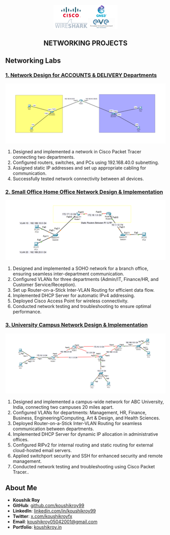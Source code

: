 <p align="center">
    <img src="./assets/Untitled design (2).png" alt="Logo" width="200">
</p>

<h2 align="center"> NETWORKING PROJECTS</h2>

## Networking Labs

### [1. Network Design for ACCOUNTS & DELIVERY Departments](./ACCOUNTS%20%26%20DELIVERY.pkt)

<p align="center">
    <img src="./assets/1. Accounts &Delivery Lab.png" alt="ACCOUNTS & DELIVERY">
</p>

1. Designed and implemented a network in Cisco Packet Tracer connecting two departments.
2. Configured routers, switches, and PCs using 192.168.40.0 subnetting.
3. Assigned static IP addresses and set up appropriate cabling for communication.
4. Successfully tested network connectivity between all devices.

### [2. Small Office Home Office Network Design & Implementation](./2.%20Routing%20Lab%20(Static).pkt)

<p align="center">
    <img src="./assets/2. Routing Lab (Static).png" alt="Static Routing & ROAS">
</p>

1. Designed and implemented a SOHO network for a branch office, ensuring seamless inter-department communication.
2. Configured VLANs for three departments (Admin/IT, Finance/HR, and Customer Service/Reception).
3. Set up Router-on-a-Stick Inter-VLAN Routing for efficient data flow.
4. Implemented DHCP Server for automatic IPv4 addressing.
5. Deployed Cisco Access Point for wireless connectivity.
6. Conducted network testing and troubleshooting to ensure optimal performance.
### [3. University Campus Network Design & Implementation](./3.%20Routing%20Lab%20(RIP).pkt)

<p align="center">
    <img src="./assets/3. Routing Lab (RIP).png" alt="RIP Routing">
</p>

1. Designed and implemented a campus-wide network for ABC University, India, connecting two campuses 20 miles apart.
2. Configured VLANs for departments: Management, HR, Finance, Business, Engineering/Computing, Art & Design, and Health Sciences.
2. Deployed Router-on-a-Stick Inter-VLAN Routing for seamless communication between departments.
3. Implemented DHCP Server for dynamic IP allocation in administrative offices.
4. Configured RIPv2 for internal routing and static routing for external cloud-hosted email servers.
5. Applied switchport security and SSH for enhanced security and remote management.
6. Conducted network testing and troubleshooting using Cisco Packet Tracer..


## About Me

- **Koushik Roy**  
- **GitHub**: [github.com/koushikroy99](https://github.com/koushikroy99)  
- **LinkedIn**: [linkedin.com/in/koushikroy99](https://www.linkedin.com/in/koushikroy99/)  
- **Twitter**: [x.com/koushikroyfx](https://x.com/koushikroyfx)  
- **Email**: koushikroy05042001@gmail.com  
- **Portfolio**: [koushikroy.in](https://www.koushikroy.in/)  
